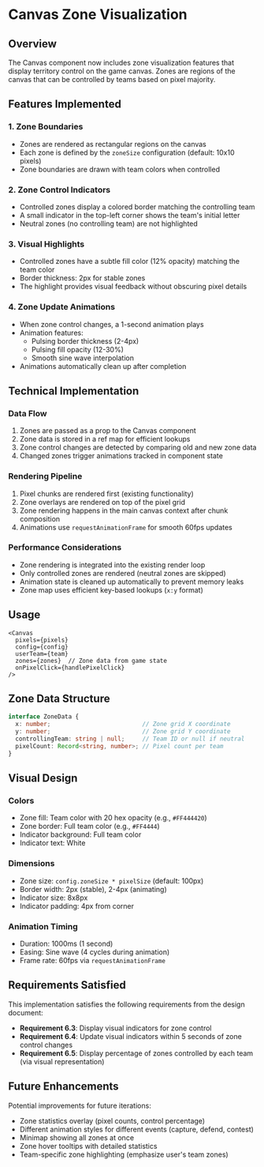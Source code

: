 # Canvas Zone Visualization

## Overview

The Canvas component now includes zone visualization features that display territory control on the game canvas. Zones are regions of the canvas that can be controlled by teams based on pixel majority.

## Features Implemented

### 1. Zone Boundaries
- Zones are rendered as rectangular regions on the canvas
- Each zone is defined by the `zoneSize` configuration (default: 10x10 pixels)
- Zone boundaries are drawn with team colors when controlled

### 2. Zone Control Indicators
- Controlled zones display a colored border matching the controlling team
- A small indicator in the top-left corner shows the team's initial letter
- Neutral zones (no controlling team) are not highlighted

### 3. Visual Highlights
- Controlled zones have a subtle fill color (12% opacity) matching the team color
- Border thickness: 2px for stable zones
- The highlight provides visual feedback without obscuring pixel details

### 4. Zone Update Animations
- When zone control changes, a 1-second animation plays
- Animation features:
  - Pulsing border thickness (2-4px)
  - Pulsing fill opacity (12-30%)
  - Smooth sine wave interpolation
- Animations automatically clean up after completion

## Technical Implementation

### Data Flow
1. Zones are passed as a prop to the Canvas component
2. Zone data is stored in a ref map for efficient lookups
3. Zone control changes are detected by comparing old and new zone data
4. Changed zones trigger animations tracked in component state

### Rendering Pipeline
1. Pixel chunks are rendered first (existing functionality)
2. Zone overlays are rendered on top of the pixel grid
3. Zone rendering happens in the main canvas context after chunk composition
4. Animations use `requestAnimationFrame` for smooth 60fps updates

### Performance Considerations
- Zone rendering is integrated into the existing render loop
- Only controlled zones are rendered (neutral zones are skipped)
- Animation state is cleaned up automatically to prevent memory leaks
- Zone map uses efficient key-based lookups (`x:y` format)

## Usage

```tsx
<Canvas
  pixels={pixels}
  config={config}
  userTeam={team}
  zones={zones}  // Zone data from game state
  onPixelClick={handlePixelClick}
/>
```

## Zone Data Structure

```typescript
interface ZoneData {
  x: number;                          // Zone grid X coordinate
  y: number;                          // Zone grid Y coordinate
  controllingTeam: string | null;     // Team ID or null if neutral
  pixelCount: Record<string, number>; // Pixel count per team
}
```

## Visual Design

### Colors
- Zone fill: Team color with 20 hex opacity (e.g., `#FF444420`)
- Zone border: Full team color (e.g., `#FF4444`)
- Indicator background: Full team color
- Indicator text: White

### Dimensions
- Zone size: `config.zoneSize * pixelSize` (default: 100px)
- Border width: 2px (stable), 2-4px (animating)
- Indicator size: 8x8px
- Indicator padding: 4px from corner

### Animation Timing
- Duration: 1000ms (1 second)
- Easing: Sine wave (4 cycles during animation)
- Frame rate: 60fps via `requestAnimationFrame`

## Requirements Satisfied

This implementation satisfies the following requirements from the design document:

- **Requirement 6.3**: Display visual indicators for zone control
- **Requirement 6.4**: Update visual indicators within 5 seconds of zone control changes
- **Requirement 6.5**: Display percentage of zones controlled by each team (via visual representation)

## Future Enhancements

Potential improvements for future iterations:
- Zone statistics overlay (pixel counts, control percentage)
- Different animation styles for different events (capture, defend, contest)
- Minimap showing all zones at once
- Zone hover tooltips with detailed statistics
- Team-specific zone highlighting (emphasize user's team zones)

